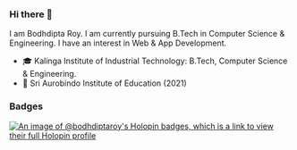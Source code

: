 ### Hi there 👋

I am Bodhdipta Roy. I am currently pursuing B.Tech in Computer Science & Engineering. I have an interest in Web & App Development.

- 🎓 Kalinga Institute of Industrial Technology: B.Tech, Computer Science & Engineering.
- 🎒 Sri Aurobindo Institute of Education (2021)

<!--
**bodhdipta-roy/bodhdipta-roy** is a ✨ _special_ ✨ repository because its `README.md` (this file) appears on your GitHub profile.

Here are some ideas to get you started:

- 🔭 I’m currently working on ...
- 🌱 I’m currently learning ...
- 👯 I’m looking to collaborate on ...
- 🤔 I’m looking for help with ...
- 💬 Ask me about ...
- 📫 How to reach me: ...
- 😄 Pronouns: ...
- ⚡ Fun fact: ...
-->
### Badges
[![An image of @bodhdiptaroy's Holopin badges, which is a link to view their full Holopin profile](https://holopin.me/bodhdiptaroy)](https://holopin.io/@bodhdiptaroy)
